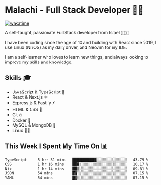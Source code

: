 # Malachi - Full Stack Developer 🚀🔥
[![wakatime](https://wakatime.com/badge/user/112ec769-e669-4b78-a46f-cf4343930741.svg)](https://wakatime.com/@112ec769-e669-4b78-a46f-cf4343930741)

A self-taught, passionate Full Stack developer from Israel 🇮🇱

I have been coding since the age of 13 and building with React since 2019, I use Linux (NixOS) as my daily driver, and Neovim for my IDE.

I am a self-learner who loves to learn new things, and always looking to improve my skills and knowledge.

## Skills 🎓
- JavaScript & TypeScript 💎
- React & Next.js ⚛️
- Express.js & Fastify ⚡️
- HTML & CSS 🎨
- Git 🔥
- Docker 🐳
- MySQL & MongoDB 💾
- Linux 👨‍💻

## This Week I Spent My Time On 📊
<!--START_SECTION:waka-->

```txt
TypeScript     5 hrs 31 mins   ███████████░░░░░░░░░░░░░░   43.79 %
CSS            1 hr 16 mins    ██▓░░░░░░░░░░░░░░░░░░░░░░   10.17 %
Nix            1 hr 14 mins    ██▒░░░░░░░░░░░░░░░░░░░░░░   09.81 %
JSON           54 mins         █▓░░░░░░░░░░░░░░░░░░░░░░░   07.15 %
YAML           54 mins         █▓░░░░░░░░░░░░░░░░░░░░░░░   07.15 %
```

<!--END_SECTION:waka-->
